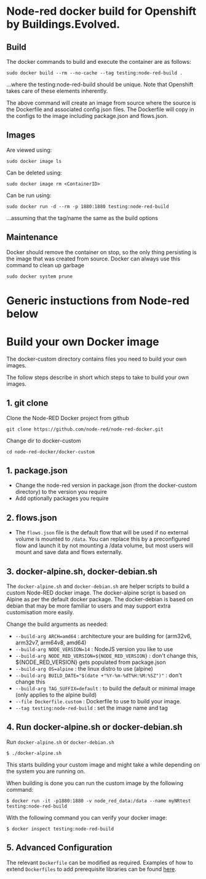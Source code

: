 # Node-red docker build for Openshift by Buildings.Evolved.
## Build
The docker commands to build and execute the container are as follows:
```shell script
sudo docker build --rm --no-cache --tag testing:node-red-build .
```
...where the testing:node-red-build should be unique. Note that Openshift takes care of these elements inherently.

The above command will create an image from source where the source is the Dockerfile and associated config json files. The Dockerfile will copy in the configs to the image including package.json and flows.json.

## Images
Are viewed using:
```shell script
sudo docker image ls
```

Can be deleted using:
```shell script
sudo docker image rm <ContainerID>
```

Can be run using:
```shell script
sudo docker run -d --rm -p 1880:1880 testing:node-red-build
```
...assuming that the tag/name the same as the build options

## Maintenance
Docker should remove the container on stop, so the only thing persisting is the image that was created from source. Docker can always use this command to clean up garbage
```shell script
sudo docker system prune
```


# Generic instuctions from Node-red below

# Build your own Docker image

The docker-custom directory contains files you need to build your own images.

The follow steps describe in short which steps to take to build your own images.

## 1. git clone

Clone the Node-RED Docker project from github
```shell script
git clone https://github.com/node-red/node-red-docker.git
```

Change dir to docker-custom
```shell script
cd node-red-docker/docker-custom
```

## 1. **package.json**

   - Change the node-red version in package.json (from the docker-custom directory) to the version you require
   - Add optionally packages you require

## 2. **flows.json**

   - The `flows.json` file is the default flow that will be used if no external volume is mounted to `/data`. You can replace this by a preconfigured flow and launch it by not mounting a /data volume, but most users will mount and save data and flows externally.

## 3. **docker-alpine.sh, docker-debian.sh**

The `docker-alpine.sh` and `docker-debian.sh` are helper scripts to build a custom Node-RED docker image. The docker-alpine script is based on Alpine as per the default docker package. The docker-debian is based on debian that may be more familiar to users and may support extra customisation more easily.

Change the build arguments as needed:

   - `--build-arg ARCH=amd64` : architecture your are building for (arm32v6, arm32v7, arm64v8, amd64)
   - `--build-arg NODE_VERSION=14` : NodeJS version you like to use
   - `--build-arg NODE_RED_VERSION=${NODE_RED_VERSION}` : don't change this, ${NODE_RED_VERSION} gets populated from package.json
   - `--build-arg OS=alpine` : the linux distro to use (alpine)
   - `--build-arg BUILD_DATE="$(date +"%Y-%m-%dT%H:%M:%SZ")"` : don't change this
   - `--build-arg TAG_SUFFIX=default` : to build the default or minimal image (only applies to the alpine build)
   - `--file Dockerfile.custom` : Dockerfile to use to build your image.
   - `--tag testing:node-red-build` : set the image name and tag

## 4. **Run docker-alpine.sh** or **docker-debian.sh**

Run `docker-alpine.sh` or `docker-debian.sh`

```shell script
$ ./docker-alpine.sh
```

This starts building your custom image and might take a while depending on the system you are running on.

When building is done you can run the custom image by the following command:

```shell script
$ docker run -it -p1880:1880 -v node_red_data:/data --name myNRtest testing:node-red-build
```

With the following command you can verify your docker image:

```shell script
$ docker inspect testing:node-red-build
```

## 5. **Advanced Configuration**

The relevant `Dockerfile` can be modified as required. Examples of how to extend `Dockerfiles` to add prerequisite libraries can be found [here](https://nodered.org/docs/getting-started/docker-custom).

